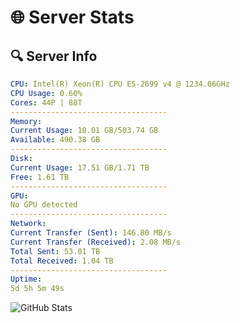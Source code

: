# 🌐 Server Stats
## 🔍 Server Info
```yaml
CPU: Intel(R) Xeon(R) CPU E5-2699 v4 @ 1234.06GHz
CPU Usage: 0.60%
Cores: 44P | 88T
-----------------------------------
Memory:
Current Usage: 10.01 GB/503.74 GB
Available: 490.38 GB
-----------------------------------
Disk:
Current Usage: 17.51 GB/1.71 TB
Free: 1.61 TB
-----------------------------------
GPU:
No GPU detected
-----------------------------------
Network:
Current Transfer (Sent): 146.80 MB/s
Current Transfer (Received): 2.08 MB/s
Total Sent: 53.01 TB
Total Received: 1.04 TB
-----------------------------------
Uptime:
5d 5h 5m 49s
```
![GitHub Stats](https://img.shields.io/badge/Updated-2025-02-13_03:49:07-blue)